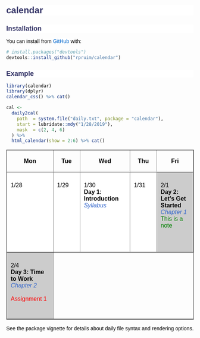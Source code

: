 
<!-- README.md is generated from README.Rmd. Please edit that file -->

# calendar

<!-- badges: start -->

<!-- badges: end -->

## Installation

You can install from [GitHub](https://github.com/) with:

``` r
# install.packages("devtools")
devtools::install_github("rpruim/calendar")
```

## Example

``` r
library(calendar)
library(dplyr)
calendar_css() %>% cat()
```

<style type="text/css">
span.headerColor {
    color: #906;
    color: #966;
    background: #fff;
}

span.bigger {font-size: larger}
span.smaller {font-size: smaller}

span.topic, span.Topic {
    color: black;
    font-size: medium;
    font-weight: bold;
/* #    font-variant: small-caps; */
}

span.topic a:link, span.topic a:visited{
    color: blue;
}

span.Topic a:link, span.Topic a:visited{
    color: blue;
}

span.reading, span.Reading, span.Read, span.reading {
    font-style: italic;
    color: #36c;
}
span.reading a:link, span.reading a:visited{
    color: blue;
}
span.Reading a:link, span.Reading a:visited{
    color: blue;
}

span.read a:link, span.read a:visited{
    color: blue;
}
span.Read a:link, span.Read a:visited{
    color: blue;
}

span.vocab, span.Vocab {
    color: purple;
}

span.notes, span.Notes {
    color: green;
}

span.R {
    color: purple;
    font-family: "Lucida Console", "Courier New", Monospace;
}

span.Note, span.note {
    color: green;
}

span.activity, span.Activity {
    color: #c63;
}

span.activity a:link, span.activity a:visited{
    color: brown;
}

span.Activity a:link, span.Activity a:visited{
    color: brown;
}

span.due, span.Due {
    /* color: #969; */
    color: red;
}

span.due a:link, span.due a:visited{
    color: red;
}

span.Due a:link, span.Due a:visited{
    color: red;
}

span.hw, span.HW {
    color: green;
}

span.hw a:link, span.hw a:visited{
    color: green;
}

span.HW a:link, span.HW a:visited{
    color: green;
}

body, td{
    color: #000;
    /* background: #fff; */
    font-family: sans-serif, arial, helvetica, verdana;
    }

body td{
    color: #000;
    background: #ccc;
    font-family: sans-serif, arial, helvetica, verdana;
    }

body td.odd{
    color: #000;
    background: #fff;
    font-family: sans-serif, arial, helvetica, verdana;
    }

body td.even{
    color: #000;
    background: #ccc;
    font-family: sans-serif, arial, helvetica, verdana;
    }

td {
    padding: 10px;
    text-align: left;
    vertical-align: top;
}

th{
    color: #000;
    /* background: #fff; */
    font-family: sans-serif, arial, helvetica, verdana;
    }

/*hr {text-align: center; margin-left: 25%; width: 50%; margin-right: 25%}*/

hr {
    color: #906;
    color: #966;
    background: #fff;
}


h1, h2, h3, h4{
    color: #906;
    color: #336;
    background: #fff;
}


h1 a:link, h1 a:visited, h2 a:link, h2 a:visited, h3 a:link, h3 a:visited {
    color: #36c;
    color: #66c;
    color: #339;
    background: #fff;
    text-decoration: none;
}

h1 {     font-size: x-large;
}

h1 span.smaller{
    color: #000;
    background: #fff;
    font-size: large;
}

h1 span.smallest{
    color: #000;
    background: #fff;
    font-size: medium;
}

h2 {    font-size: large;
    font-style: normal;
}

h2 span.smaller, h2 span.smallest{
    color: #000;
    background: #fff;
    font-size: medium;
}

h3 {    font-size: medium;
    font-style: normal;
}

h3 span.smaller, h3 span.smallest{
    color: #000;
    background: #fff;
}

h4 {    font-size: medium;
    font-style: italic;
}


a:link {
    color: #36c;    /* #06c */
    color: #06c;    /* #06c */
    background: #fff;
    text-decoration: none;
}

a:visited {
    /*color: #09c; color: #96c; #936 ; #939
    background: #fff;*/
    color: #969;
    background: #fff;
}

strong {
    color: #906;
    background: #fff;
}
</style>

``` r
cal <-
  daily2cal(
    path  = system.file("daily.txt", package = "calendar"),
    start = lubridate::mdy("1/28/2019"),
    mask  = c(2, 4, 6)
  ) %>%
  html_calendar(show = 2:6) %>% cat()
```

<table border=1 width=95%>

<colgroup>

<col width = "10%">

<col width = "10%">

<col width = "10%">

<col width = "10%">

<col width = "10%">

</colgroup>

<thead>

<tr>

<th>

Mon

</th>

<th>

Tue

</th>

<th>

Wed

</th>

<th>

Thu

</th>

<th>

Fri

</th>

</tr>

</thead>

<tbody>

<tr>

<!--  1 > -Inf -->

</tr>

<tr>

<td class="odd">

1/28<br><span class="Topic"></span><br><span class="Read"></span><br><span class="Note"></span><br><span class="Due"></span><br><br>

</td>

<td class="odd">

1/29<br><span class="Topic"></span><br><span class="Read"></span><br><span class="Note"></span><br><span class="Due"></span><br><br>

</td>

<td class="odd">

1/30<br><span class="Topic">Day 1:
Introduction</span><br><span class="Read">Syllabus</span><br><span class="Note"></span><br><span class="Due"></span><br><br>

</td>

<td class="odd">

1/31<br><span class="Topic"></span><br><span class="Read"></span><br><span class="Note"></span><br><span class="Due"></span><br><br>

</td>

<td class="even">

2/1<br><span class="Topic">Day 2: Let’s Get
Started</span><br><span class="Read">Chapter
1</span><br><span class="Note">This is a
note</span><br><span class="Due"></span><br><br>

</td>

<!--  2 > 1 -->

</tr>

<tr>

<td class="even">

2/4<br><span class="Topic">Day 3: Time to
Work</span><br><span class="Read">Chapter
2</span><br><span class="Note"></span><br><span class="Due">Assignment
1</span><br><br>

</td>

</tr>

</tbody>

</table>

See the package vignette for details about daily file syntax and
rendering options.
